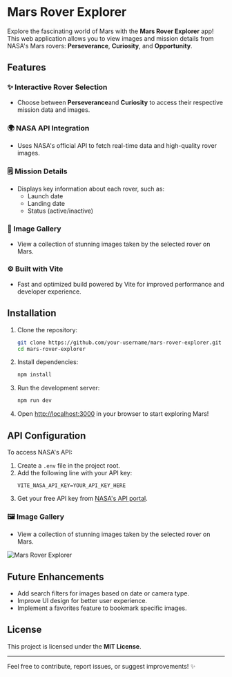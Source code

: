 # Mars Rover Explorer

Explore the fascinating world of Mars with the **Mars Rover Explorer** app! This web application allows you to view images and mission details from NASA's Mars rovers: **Perseverance**, **Curiosity**, and **Opportunity**.

## Features

### ✨ Interactive Rover Selection
- Choose between **Perseverance**and **Curiosity** to access their respective mission data and images.

### 🌍 NASA API Integration
- Uses NASA's official API to fetch real-time data and high-quality rover images.

### 🗒️ Mission Details
- Displays key information about each rover, such as:
  - Launch date
  - Landing date
  - Status (active/inactive)

### 🌟 Image Gallery
- View a collection of stunning images taken by the selected rover on Mars.

### ⚙️ Built with Vite
- Fast and optimized build powered by Vite for improved performance and developer experience.

## Installation

1. Clone the repository:
   ```bash
   git clone https://github.com/your-username/mars-rover-explorer.git
   cd mars-rover-explorer
   ```

2. Install dependencies:
   ```bash
   npm install
   ```

3. Run the development server:
   ```bash
   npm run dev
   ```

4. Open [http://localhost:3000](http://localhost:3000) in your browser to start exploring Mars!

## API Configuration
To access NASA's API:

1. Create a `.env` file in the project root.
2. Add the following line with your API key:
   ```env
   VITE_NASA_API_KEY=YOUR_API_KEY_HERE
   ```
3. Get your free API key from [NASA's API portal](https://api.nasa.gov/).

### 🖼️ Image Gallery
- View a collection of stunning images taken by the selected rover on Mars.

![Mars Rover Explorer](https://github.com/ArtoriasDelAbismo/mars-rover/blob/master/src/assets/rover-project-2.png)


## Future Enhancements
- Add search filters for images based on date or camera type.
- Improve UI design for better user experience.
- Implement a favorites feature to bookmark specific images.

## License
This project is licensed under the **MIT License**.

---
Feel free to contribute, report issues, or suggest improvements! ✨

